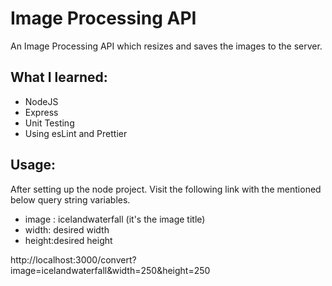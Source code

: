 # Image Processing API
An Image Processing API which resizes and saves the images to the server.

## What I learned:
* NodeJS
* Express 
* Unit Testing
* Using esLint and Prettier

## Usage:
After setting up the node project. Visit the following link with the mentioned below query string variables.
* image : icelandwaterfall (it's the image title)
* width: desired width
* height:desired height

http://localhost:3000/convert?image=icelandwaterfall&width=250&height=250

